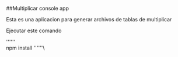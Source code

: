 
##Multiplicar console app

Esta es una aplicacion para generar archivos de tablas de multiplicar

Ejecutar este comando

''''''\
npm install
''''''\